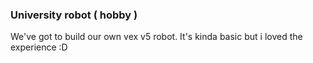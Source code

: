 ### University robot ( hobby )

We've got to build our own vex v5 robot. It's kinda basic but i loved the experience :D
